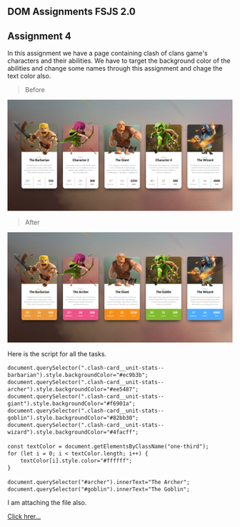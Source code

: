 ## DOM Assignments FSJS 2.0

## Assignment 4

In this assignment we have a page containing clash of clans game's characters and their abilities. We have to target the background color of the abilities and change some names through this assignment and chage the text color also.

>Before

![](./assignment4.PNG)

>After

![](./assignment4-after.PNG)

Here is the script for all the tasks.

```
document.querySelector(".clash-card__unit-stats--barbarian").style.backgroundColor="#ec9b3b";
document.querySelector(".clash-card__unit-stats--archer").style.backgroundColor="#ee5487";
document.querySelector(".clash-card__unit-stats--giant").style.backgroundColor="#f6901a";
document.querySelector(".clash-card__unit-stats--goblin").style.backgroundColor="#82bb30";
document.querySelector(".clash-card__unit-stats--wizard").style.backgroundColor="#4facff";

const textColor = document.getElementsByClassName("one-third");
for (let i = 0; i < textColor.length; i++) {
    textColor[i].style.color="#ffffff";    
}

document.querySelector("#archer").innerText="The Archer";
document.querySelector("#goblin").innerText="The Goblin";
```

I am attaching the file also.

[Click hrer...](./script.js)